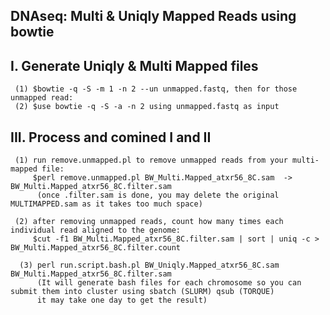## DNAseq: Multi & Uniqly Mapped Reads using bowtie



## I. Generate Uniqly & Multi Mapped files
     (1) $bowtie -q -S -m 1 -n 2 --un unmapped.fastq, then for those unmapped read: 
     (2) $use bowtie -q -S -a -n 2 using unmapped.fastq as input

## III. Process and comined I and II
     (1) run remove.unmapped.pl to remove unmapped reads from your multi-mapped file:
         $perl remove.unmapped.pl BW_Multi.Mapped_atxr56_8C.sam  -> BW_Multi.Mapped_atxr56_8C.filter.sam 
          (once .filter.sam is done, you may delete the original MULTIMAPPED.sam as it takes too much space)
    
     (2) after removing unmapped reads, count how many times each individual read aligned to the genome: 
         $cut -f1 BW_Multi.Mapped_atxr56_8C.filter.sam | sort | uniq -c > BW_Multi.Mapped_atxr56_8C.filter.count
         
      (3) perl run.script.bash.pl BW_Uniqly.Mapped_atxr56_8C.sam BW_Multi.Mapped_atxr56_8C.filter.sam 
          (It will generate bash files for each chromosome so you can submit them into cluster using sbatch (SLURM) qsub (TORQUE) 
          it may take one day to get the result)
    
    
